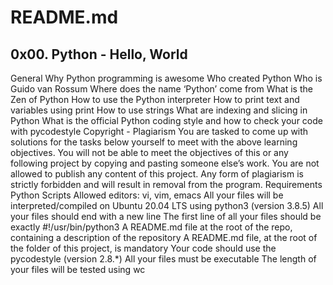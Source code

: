# README.md
## 0x00. Python - Hello, World

General Why Python programming is awesome Who created Python Who is Guido van Rossum Where does the name ‘Python’ come from What is the Zen of Python How to use the Python interpreter How to print text and variables using print How to use strings What are indexing and slicing in Python What is the official Python coding style and how to check your code with pycodestyle Copyright - Plagiarism You are tasked to come up with solutions for the tasks below yourself to meet with the above learning objectives. You will not be able to meet the objectives of this or any following project by copying and pasting someone else’s work. You are not allowed to publish any content of this project. Any form of plagiarism is strictly forbidden and will result in removal from the program. Requirements Python Scripts Allowed editors: vi, vim, emacs All your files will be interpreted/compiled on Ubuntu 20.04 LTS using python3 (version 3.8.5) All your files should end with a new line The first line of all your files should be exactly #!/usr/bin/python3 A README.md file at the root of the repo, containing a description of the repository A README.md file, at the root of the folder of this project, is mandatory Your code should use the pycodestyle (version 2.8.*) All your files must be executable The length of your files will be tested using wc
